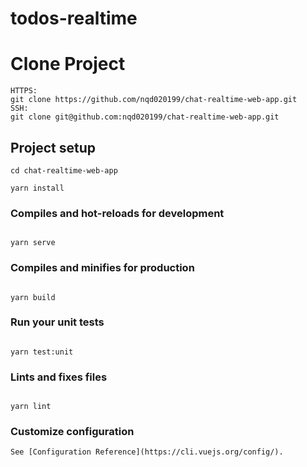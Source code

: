 # todos-realtime

# Clone Project

```
HTTPS:
git clone https://github.com/nqd020199/chat-realtime-web-app.git
SSH:
git clone git@github.com:nqd020199/chat-realtime-web-app.git
```

## Project setup

```
cd chat-realtime-web-app
```

```
yarn install

```

### Compiles and hot-reloads for development

```

yarn serve

```

### Compiles and minifies for production

```

yarn build

```

### Run your unit tests

```

yarn test:unit

```

### Lints and fixes files

```

yarn lint

```

### Customize configuration

```
See [Configuration Reference](https://cli.vuejs.org/config/).
```
